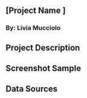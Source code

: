 
## [Project Name ]

### By: Livia Mucciolo

## Project Description

## Screenshot Sample

## Data Sources
